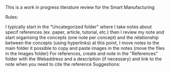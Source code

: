This is a work in progress literature review for the Smart Manufacturing

Rules:

I typically start in the "Uncategorized folder" where I take notes about specif references (ex. paper, article, tutorial, etc.)
then I review my note and start organising the concepts (one note per concept) and the relationship between the concepts (using hyperlinks)
at this point, I move notes to the main folder
it possible to copy and paste images in the notes (move the files in the Images folder)
For references, create and note in the "References" folder with the Webaddress and a description (if necessary) and link to the note when you need to cite the reference
Suggestions: